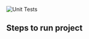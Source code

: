 ![Unit Tests](https://github.com/sharmad-nachnolkar/tracker-blocking-browser-extension/actions/workflows/test.yml/badge.svg)
## Steps to run project

